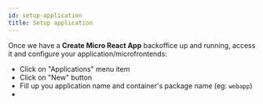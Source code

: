 ```yaml
---
id: setup-application
title: Setup application
---
```


Once we have a **Create Micro React App** backoffice up and running, access it and configure your application/microfrontends:

- Click on "Applications" menu item
- Click on "New" button
- Fill up you application name and container's package name (eg: `webapp`)
-

